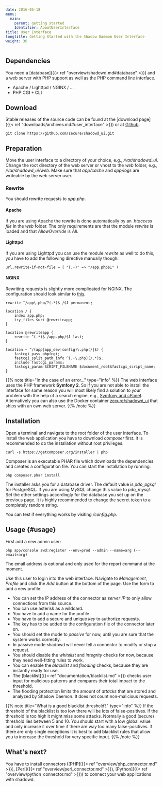 ```yaml
---
date: 2016-05-18
menu:
  main:
    parent: getting started
    Identifier: AboutUserInterface
title: User Interface
longtitle: Getting Started with the Shadow Daemon User Interface
weight: 30
---
```


## Dependencies

You need a [database]({{< ref "overview/shadowd.md#database" >}}) and a web server with PHP support as well as the PHP command line interface.

 * Apache / Lighttpd / NGINX / ...
 * PHP CGI + CLI

## Download

Stable releases of the source code can be found at the [download page]({{< ref "downloads/archives.md#user_interface" >}}) or at <a target="_blank" href="https://github.com/zecure/shadowd_ui">Github</a>.

    git clone https://github.com/zecure/shadowd_ui.git

## Preparation

Move the user interface to a directory of your choice, e.g., */var/shadowd_ui*.
Change the root directory of the web server or vhost to the *web* folder, e.g., */var/shadowd_ui/web*.
Make sure that *app/cache* and *app/logs* are writeable by the web server user.

### Rewrite

You should rewrite requests to *app.php*.

#### Apache

If you are using Apache the rewrite is done automatically by an *.htaccess file* in the *web* folder.
The only requirements are that the module *rewrite* is loaded and that *AllowOverride* is *All*.

#### Lighttpd

If you are using Lighttpd you can use the module *rewrite* as well to do this, you have to add the following directive manually though.

    url.rewrite-if-not-file = ( "(.+)" => "/app.php$1" )

#### NGINX

Rewriting requests is slightly more complicated for NGINX.
The configuration should look similar to [this](https://www.nginx.com/resources/wiki/start/topics/recipes/symfony/).

    rewrite ^/app\.php/?(.*)$ /$1 permanent;

    location / {
        index app.php;
        try_files $uri @rewriteapp;
    }

    location @rewriteapp {
        rewrite ^(.*)$ /app.php/$1 last;
    }

    location ~ ^/(app|app_dev|config)\.php(/|$) {
        fastcgi_pass phpfcgi;
        fastcgi_split_path_info ^(.+\.php)(/.*)$;
        include fastcgi_params;
        fastcgi_param SCRIPT_FILENAME $document_root$fastcgi_script_name;
    }

{{% note title="In the case of an error..." type="info" %}}
The web interface uses the PHP framework **Symfony 2**.
So if you are not able to install the interface for some reason you will most likely find a solution to your problem with the help of a search engine, e.g., <a href="https://duckduckgo.com/?q=symfony+cpanel" target="_blank">Symfony and cPanel</a>.
Alternatively you can also use the Docker container <a href="https://registry.hub.docker.com/u/zecure/shadowd_ui/" target="_blank">zecure/shadowd_ui</a> that ships with an own web server.
{{% /note %}}

## Installation

Open a terminal and navigate to the root folder of the user interface.
To install the web application you have to download *composer* first.
It is recommended to do the installation without root privileges.

    curl -s https://getcomposer.org/installer | php

Composer is an executable PHAR file which downloads the dependencies and creates a configuration file.
You can start the installation by running:

    php composer.phar install

The installer asks you for a database driver.
The default value is *pdo_pgsql* for PostgreSQL.
If you are using MySQL change this value to *pdo_mysql*.
Set the other settings accordingly for the database you set up on the previous page.
It is highly recommended to change the secret token to a completely random string.

You can test if everything works by visiting */config.php*.

## Usage {#usage}

First add a new admin user:

    php app/console swd:register --env=prod --admin --name=arg (--email=arg)

The email address is optional and only used for the report command at the moment.

Use this user to login into the web interface.
Navigate to *Management*, *Profile* and click the *Add* button at the bottom of the page.
Use the form to add a new profile:

 * You can set the IP address of the connector as *server IP* to only allow connections from this source.
  * You can use asterisk as a wildcard.
 * You have to add a name for the profile.
 * You have to add a secure and unique *key* to authorize requests.
  * The key has to be added to the configuration file of the connector later on.
 * You should set the mode to *passive* for now, until you are sure that the system works correctly.
  * In passive mode shadowd will never tell a connector to modify or stop a request.
 * You should disable the *whitelist* and *integrity* checks for now, because they need well-fitting rules to work.
 * You can enable the *blacklist* and *flooding* checks, because they are instantly ready for use.
  * The [blacklist]({{< ref "documentation/blacklist.md" >}}) checks user input for malicious patterns and compares their total impact to the threshold.
  * The flooding protection limits the amount of *attacks* that are stored and analyzed by Shadow Daemon. It does not count non-malicious requests.

{{% note title="What is a good blacklist threshold?" type="info" %}}
If the threshold of the blacklist is too low there will be lots of false-positives.
If the threshold is too high it might miss some attacks.
Normally a good (secure) threshold lies between 5 and 10.
You should start with a low global value and only increase it over time if there are way too many false-positives.
If there are only single exceptions it is best to add blacklist rules that allow you to increase the threshold for very specific input.
{{% /note %}}

## What's next?

You have to install connectors ([PHP]({{< ref "overview/php_connector.md" >}}), [Perl]({{< ref "overview/perl_connector.md" >}}), [Python]({{< ref "overview/python_connector.md" >}})) to connect your web applications with shadowd.

